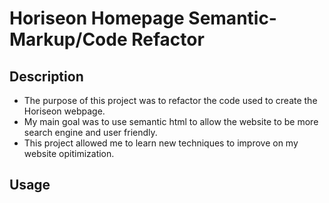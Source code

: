 # Horiseon Homepage Semantic-Markup/Code Refactor

## Description

- The purpose of this project was to refactor the code used to create the Horiseon webpage.
- My main goal was to use semantic html to allow the website to be more search engine and user friendly.
- This project allowed me to learn new techniques to improve on my website opitimization.

## Usage 

